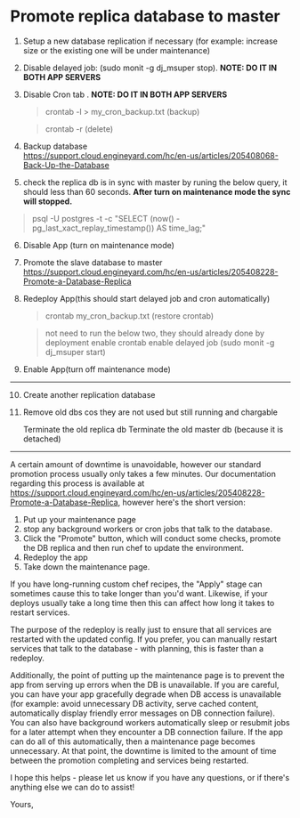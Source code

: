 # Promote replica database to master

1. Setup a new database replication if necessary (for example: increase size or the existing one will be under maintenance)
2. Disable delayed job:   (sudo monit -g dj_msuper stop). **NOTE:  DO IT IN BOTH APP SERVERS**
3. Disable Cron tab  .  **NOTE: DO IT IN BOTH APP SERVERS**
    
    >crontab -l > my_cron_backup.txt (backup)

    >crontab -r (delete)
4. Backup database  
<https://support.cloud.engineyard.com/hc/en-us/articles/205408068-Back-Up-the-Database>
5. check the replica db is in sync with master by runing the below query, it should less than 60 seconds. 
**After turn on maintenance mode the sync will stopped.**

  > psql -U postgres -t -c "SELECT (now() - pg_last_xact_replay_timestamp()) AS time_lag;"
6. Disable App (turn on maintenance mode)
7. Promote the slave database to master  
<https://support.cloud.engineyard.com/hc/en-us/articles/205408228-Promote-a-Database-Replica>
  
8. Redeploy App(this should start delayed job and cron automatically)
    >crontab my_cron_backup.txt (restore crontab)

    >not need to run the below two, they should already done by deployment
          enable crontab
          enable delayed job   (sudo monit -g dj_msuper start)
9. Enable App(turn off maintenance mode)

---

10. Create another replication database
11. Remove old dbs cos they are not used but still running and chargable

    Terminate the old replica db
    Terminate the old master db (because it is detached)

---

A certain amount of downtime is unavoidable, however our standard promotion process usually only takes a few minutes. Our documentation regarding this process is available at https://support.cloud.engineyard.com/hc/en-us/articles/205408228-Promote-a-Database-Replica, however here's the short version:

1. Put up your maintenance page
2. stop any background workers or cron jobs that talk to the database.
3. Click the "Promote" button, which will conduct some checks, promote the DB replica and then run chef to update the environment.
4. Redeploy the app
5. Take down the maintenance page.

If you have long-running custom chef recipes, the "Apply" stage can sometimes cause this to take longer than you'd want. Likewise, if your deploys usually take a long time then this can affect how long it takes to restart services.

The purpose of the redeploy is really just to ensure that all services are restarted with the updated config. If you prefer, you can manually restart services that talk to the database - with planning, this is faster than a redeploy.

Additionally, the point of putting up the maintenance page is to prevent the app from serving up errors when the DB is unavailable. If you are careful, you can have your app gracefully degrade when DB access is unavailable (for example: avoid unnecessary DB activity, serve cached content, automatically display friendly error messages on DB connection failure). You can also have background workers automatically sleep or resubmit jobs for a later attempt when they encounter a DB connection failure. If the app can do all of this automatically, then a maintenance page becomes unnecessary. At that point, the downtime is limited to the amount of time between the promotion completing and services being restarted.

I hope this helps - please let us know if you have any questions, or if there's anything else we can do to assist!

Yours,

